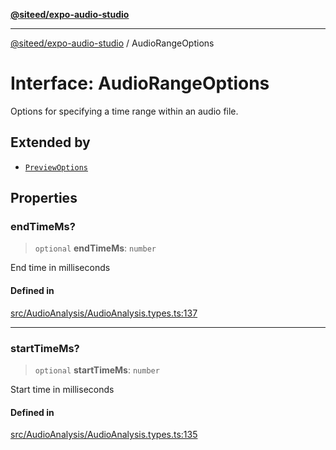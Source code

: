 [**@siteed/expo-audio-studio**](../README.md)

***

[@siteed/expo-audio-studio](../README.md) / AudioRangeOptions

# Interface: AudioRangeOptions

Options for specifying a time range within an audio file.

## Extended by

- [`PreviewOptions`](PreviewOptions.md)

## Properties

### endTimeMs?

> `optional` **endTimeMs**: `number`

End time in milliseconds

#### Defined in

[src/AudioAnalysis/AudioAnalysis.types.ts:137](https://github.com/deeeed/expo-audio-stream/blob/c74460f5bb3fc818511d2b5ebc6a28b5aeb407fe/packages/expo-audio-studio/src/AudioAnalysis/AudioAnalysis.types.ts#L137)

***

### startTimeMs?

> `optional` **startTimeMs**: `number`

Start time in milliseconds

#### Defined in

[src/AudioAnalysis/AudioAnalysis.types.ts:135](https://github.com/deeeed/expo-audio-stream/blob/c74460f5bb3fc818511d2b5ebc6a28b5aeb407fe/packages/expo-audio-studio/src/AudioAnalysis/AudioAnalysis.types.ts#L135)
